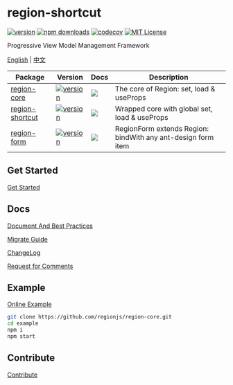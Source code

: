 # region-shortcut

[![version](https://img.shields.io/npm/v/region-shortcut.svg?style=flat-square)](http://npm.im/region-shortcut)
[![npm downloads](https://img.shields.io/npm/dm/region-shortcut.svg?style=flat-square)](https://www.npmjs.com/package/region-shortcut)
[![codecov](https://codecov.io/gh/regionjs/region-shortcut/branch/develop/graph/badge.svg)](https://codecov.io/gh/regionjs/region-shortcut)
[![MIT License](https://img.shields.io/npm/l/region-shortcut.svg?style=flat-square)](http://opensource.org/licenses/MIT)

Progressive View Model Management Framework

[English](https://github.com/regionjs/region-core) | [中文](https://github.com/regionjs/region-core/blob/master/docs/README-zh_CN.md)

| Package | Version | Docs | Description |
| --- | --- | --- | --- |
| [region-core](https://github.com/regionjs/region-core) | [![version](https://img.shields.io/npm/v/region-core.svg?style=flat-square)](http://npm.im/region-core) | [![](https://img.shields.io/badge/API-markdown-blue.svg?style=flat-square)](https://github.com/regionjs/region-core/blob/master/docs/Document.md) | The core of Region: set, load & useProps |
| [region-shortcut](https://github.com/regionjs/region-shortcut) | [![version](https://img.shields.io/npm/v/region-shortcut.svg?style=flat-square)](http://npm.im/region-shortcut) | [![](https://img.shields.io/badge/API-markdown-blue.svg?style=flat-square)](https://github.com/regionjs/region-shortcut/blob/master/README.md) | Wrapped core with global set, load & useProps |
| [region-form](https://github.com/regionjs/region-form) | [![version](https://img.shields.io/npm/v/region-form.svg?style=flat-square)](http://npm.im/region-form) | [![](https://img.shields.io/badge/API-markdown-blue.svg?style=flat-square)](https://github.com/regionjs/region-form/blob/master/README.md) | RegionForm extends Region: bindWith any ant-design form item |

## Get Started

[Get Started](https://github.com/regionjs/region-core#get-started)

## Docs

[Document And Best Practices](https://github.com/regionjs/region-core/blob/master/docs/Document.md)

[Migrate Guide](https://github.com/regionjs/region-core/blob/master/docs/Migrate.md)

[ChangeLog](https://github.com/regionjs/region-core/blob/master/docs/CHANGELOG.md)

[Request for Comments](https://github.com/regionjs/rfcs/issues)

## Example

[Online Example](https://regionjs.github.io/region-core/)

```bash
git clone https://github.com/regionjs/region-core.git
cd example
npm i
npm start
```

## Contribute

[Contribute](https://github.com/regionjs/region-core#contribute)
